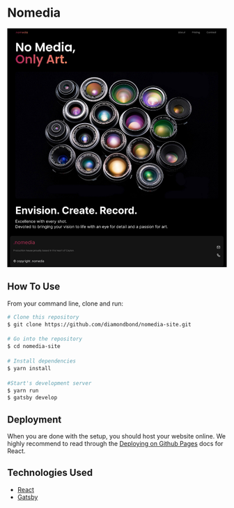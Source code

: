 
# Nomedia
![screenshot](https://raw.githubusercontent.com/DiamondBond/nomedia/main/src/images/site.png)

## How To Use 

From your command line, clone and run:

```bash
# Clone this repository
$ git clone https://github.com/diamondbond/nomedia-site.git

# Go into the repository
$ cd nomedia-site

# Install dependencies
$ yarn install

#Start's development server
$ yarn run
$ gatsby develop
```

## Deployment
When you are done with the setup, you should host your website online.
We highly recommend to read through the [Deploying on Github Pages](https://create-react-app.dev/docs/deployment/#github-pages) docs for React.

## Technologies Used

- [React](https://reactjs.org/)
- [Gatsby](https://www.gatsbyjs.com/)
